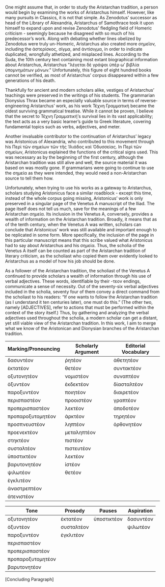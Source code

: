 One might assume that, in order to study the Aristarchan tradition, a person would begin by examining the works of Aristarchus himself. However, like many pursuits in Classics, it is not that simple.  As Zenodotus’ successor as head of the Library of Alexandria, Aristarchus of Samothrace took it upon himself to expand upon and revise Zenodotus' fledgling field of Homeric criticism - seemingly because he disagreed with so much of his predecessor’s work. Along with debating whether lines obelized by Zenodotus were truly un-Homeric, Aristarchus also created more σημεῖον, including the ἀστερίσκος, σίγμα, and ἀντίσιγμα, in order to indicate duplicated, wrongfully athetized, and misplaced lines. According to the Suda, the 10th century text containing most extant biographical information about Aristarchus, Aristarchus "λέγεται δὲ γράψαι ὑπὲρ ωʹ βιβλία ὑπομνημάτων μόνων." Unfortunately, this figure of eight hundred books cannot be verified, as most of Aristarchus’ corpus disappeared within a few generations of his death.

Thankfully for ancient and modern scholars alike, vestiges of Aristarchus’ teachings were preserved in the writings of his students. The grammarian Dionysius Thrax became an especially valuable source in terms of reverse-engineering Aristarchus’ work, as his work Τέχνη Γραμματική became the oldest surviving grammatical treatise. While it cannot be proven, I believe that the secret to Τέχνη Γραμματική’s survival lies in its vast applicability; the text acts as a very basic learner’s guide to Greek literature, covering fundamental topics such as verbs, adjectives, and meter. 

Another invaluable contributor to the continuation of Aristarchus’ legacy was Aristonicus of Alexandria, who contributed to this movement through his Περὶ τῶν σημείων τῶν τῆς Ἰλιάδος καὶ Ὀδυσσείας. In Περὶ τῶν σημείων, Aristonicus explained the functions of the critical signs used. This was necessary as by the beginning of the first century, although the Aristarchan tradition was still alive and well, the source material it was based on was mostly gone. If grammarians were going to continue to use the σημεία as they were intended, they would need a non-Aristarchan source to tell them how.

Unfortunately, when trying to use his works as a gateway to Aristarchus, scholars studying Aristonicus face a similar roadblock - except this time, instead of the whole corpus going missing, Aristonicus’ work is only preserved in a singular page of the Venetus A manuscript of the Iliad. The page itself does not tell us much, save for the meanings of a few Aristarchan σημεία. Its inclusion in the Venetus A, conversely, provides a wealth of information on the Aristarchan tradition. Broadly, it means that as of the tenth century, when the Venetus A was written, scholars can conclude that Aristonicus’ work was still available and important enough to be replicated in some form. More specifically, the inclusion of the page in this particular manuscript means that this scribe valued what Aristonicus had to say about Aristarchus and his σημεία. Thus, the scholia of the Venetus A itself can be counted as part of the Aristarchan tradition of literary criticism, as the scholiast who copied them over evidently looked to Aristarchus as a model of how his job should be done.

As  a follower of the Aristarchan tradition, the scholiast of the Venetus A continued to provide scholars a wealth of information through his use of verbal adjectives. These words, identifiable by their -τεον endings, communicate a sense of necessity. Out of the seventy-six verbal adjectives included in the scholia, seventy four of them convey a direct command from the scholiast to his readers: “If one wants to follow the Aristarchan tradition (as I understand it ten centuries later), one must do this.” (The other two, namely [ADJECTIVES], refer to actions that must be performed within the context of the story itself.) Thus, by gathering and analyzing the verbal adjectives used throughout the scholia, a modern scholar can get a distant, yet still viable view of the Aristarchan tradition.
In this work, I aim to merge what we know of the Aristonican and Dionysian branches of the Aristarchan tradition. 




| Marking/Pronouncing   | Scholarly Argument | Editorial Vocabulary|
|-----------------------|--------------------|---------------------|
| δασυντέον             | ῥητέον             | ἀθετητέον           |
| ἐκτατέον              | θετέον             | συντακτέον          |
| οξυτονητέον           | νομιστέον          | συναπτέον           |
| ὀξυντέον              | ἐκδεκτέον          | δίασταλτέον         |
| παροξυντέον           | ποιητέον           | διαιρετέον          |
| περισπαστέον          | προοιστέον         | γραπτέον            |
| προπερισπαστέον       | λεκτέον            | ἀποδοτέον           |
| προπαροξυτομητέον     | ἀρκτέον            | τηρητέον            |
| προσπνευστέον         | ληπτέον            | ὀρθονητέον          |
| προενεκτέον           | μεταληπτέον        |                     |
| στηκτέον              | πιστέον            |                     |
| συσταλτέον            | πιστευτέον         |                     |
| ὑποστικτέον           | λεκτέον            |                     |
| βαρυτονητέον          | ἰστέον             |                     |
| ψιλωτέον              | θετέον             |                     |
| ἐγκλιτέον             |                    |                     |
| ἀναστρεπτέον          |                    |                     |
| ἀτενιστέον            |                    |                     |



|   Tone          |   Prosody   |   Pauses   | Aspiration |
|-----------------|-------------|------------|------------|
|οξυτονητέον      |ἐκτατέον     |ὑποστικτέον |δασυντέον   |
|ὀξυντέον         |συσταλτέον   |            |ψιλωτέον    |
|παροξυντέον      |ἐγκλιτέον    |            |            |
|περισπαστέον     |             |            |            |
|προπερισπαστέον  |             |            |            |
|προπαροξυτομητέον|             |            |            |
|βαρυτονητέον     |             |            |            |


[Concluding Paragraph]
